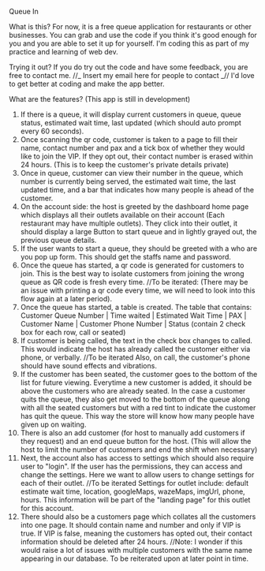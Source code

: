 Queue In

What is this?
For now, it is a free queue application for restaurants or other businesses. You can grab and use the code if you think it's good enough for you and you are able to set it up for yourself.
I'm coding this as part of my practice and learning of web dev.

Trying it out?
If you do try out the code and have some feedback, you are free to contact me.
//_ Insert my email here for people to contact _//
I'd love to get better at coding and make the app better.

What are the features? (This app is still in development)

1. If there is a queue, it will display current customers in queue, queue status, estimated wait time, last updated (which should auto prompt every 60 seconds).
2. Once scanning the qr code, customer is taken to a page to fill their name, contact number and pax and a tick box of whether they would like to join the VIP. If they opt out, their contact number is erased within 24 hours. (This is to keep the customer's private details private)
3. Once in queue, customer can view their number in the queue, which number is currently being served, the estimated wait time, the last updated time, and a bar that indicates how many people is ahead of the customer.
4. On the account side: the host is greeted by the dashboard home page which displays all their outlets available on their account (Each restaurant may have multiple outlets). They click into their outlet, it should display a large Button to start queue and in lightly grayed out, the previous queue details.
5. If the user wants to start a queue, they should be greeted with a who are you pop up form. This should get the staffs name and password.
6. Once the queue has started, a qr code is generated for customers to join. This is the best way to isolate customers from joining the wrong queue as QR code is fresh every time.
   //To be iterated:
   (There may be an issue with printing a qr code every time, we will need to look into this flow again at a later period).
7. Once the queue has started, a table is created. The table that contains:
   Customer Queue Number | Time waited | Estimated Wait Time | PAX | Customer Name | Customer Phone Number | Status (contain 2 check box for each row, call or seated)
8. If customer is being called, the text in the check box changes to called. This would indicate the host has already called the customer either via phone, or verbally.
   //To be iterated
   Also, on call, the customer's phone should have sound effects and vibrations.
9. If the customer has been seated, the customer goes to the bottom of the list for future viewing. Everytime a new customer is added, it should be above the customers who are already seated. In the case a customer quits the queue, they also get moved to the bottom of the queue along with all the seated customers but with a red tint to indicate the customer has quit the queue. This way the store will know how many people have given up on waiting.
10. There is also an add customer (for host to manually add customers if they request) and an end queue button for the host. (This will allow the host to limit the number of customers and end the shift when necessary)
11. Next, the account also has access to settings which should also require user to "login". If the user has the permissions, they can access and change the settings. Here we want to allow users to change settings for each of their outlet.
    //To be iterated
    Settings for outlet include: default estimate wait time, location, googleMaps, wazeMaps, imgUrl, phone, hours. This information will be part of the "landing page" for this outlet for this account.
12. There should also be a customers page which collates all the customers into one page. It should contain name and number and only if VIP is true. If VIP is false, meaning the customers has opted out, their contact information should be deleted after 24 hours.
    //Note: I wonder if this would raise a lot of issues with multiple customers with the same name appearing in our database. To be reiterated upon at later point in time.
